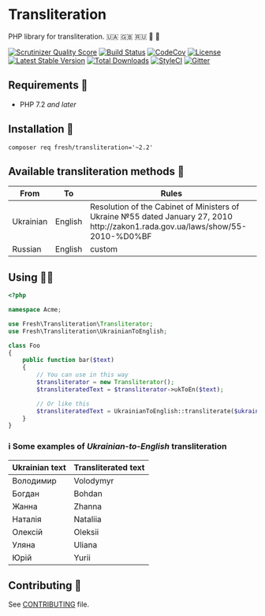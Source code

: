 # Transliteration

PHP library for transliteration. 🇺🇦 🇬🇧 🇷🇺 🔡 🐘

[![Scrutinizer Quality Score](https://img.shields.io/scrutinizer/g/fre5h/transliteration-php.svg?style=flat-square)](https://scrutinizer-ci.com/g/fre5h/transliteration-php/)
[![Build Status](https://img.shields.io/travis/fre5h/transliteration-php/master.svg?style=flat-square)](https://travis-ci.com/fre5h/transliteration-php)
[![CodeCov](https://img.shields.io/codecov/c/github/fre5h/transliteration-php.svg?style=flat-square)](https://codecov.io/github/fre5h/transliteration-php)
[![License](https://img.shields.io/packagist/l/fresh/transliteration.svg?style=flat-square)](https://packagist.org/packages/fresh/transliteration)
[![Latest Stable Version](https://img.shields.io/packagist/v/fresh/transliteration.svg?style=flat-square)](https://packagist.org/packages/fresh/transliteration)
[![Total Downloads](https://img.shields.io/packagist/dt/fresh/transliteration.svg?style=flat-square)](https://packagist.org/packages/fresh/transliteration)
[![StyleCI](https://styleci.io/repos/15205247/shield?style=flat-square)](https://styleci.io/repos/15205247)
[![Gitter](https://img.shields.io/badge/gitter-join%20chat-brightgreen.svg?style=flat-square)](https://gitter.im/fre5h/transliteration-php)

## Requirements 🧐

* PHP 7.2 *and later*

## Installation 🌱

```composer req fresh/transliteration='~2.2'```

## Available transliteration methods 🎁

<table>
    <thead>
        <tr>
            <th>From</th>
            <th>To</th>
            <th>Rules</th>
        </tr>
    </thead>
    <tbody>
        <tr>
            <td>Ukrainian</td>
            <td>English</td>
            <td>
                Resolution of the Cabinet of Ministers of Ukraine №55 dated January 27, 2010
                <br />
                http://zakon1.rada.gov.ua/laws/show/55-2010-%D0%BF
            </td>
        </tr>
        <tr>
            <td>Russian</td>
            <td>English</td>
            <td>custom</td>
        </tr>
    </tbody>
</table>

## Using 👨‍🎓

```php
<?php

namespace Acme;

use Fresh\Transliteration\Transliterator;
use Fresh\Transliteration\UkrainianToEnglish;

class Foo
{
    public function bar($text)
    {
        // You can use in this way
        $transliterator = new Transliterator();
        $transliteratedText = $transliterator->ukToEn($text);

        // Or like this
        $transliteratedText = UkrainianToEnglish::transliterate($ukrainianText);
    }
}
```

### ℹ️ Some examples of *Ukrainian-to-English* transliteration

<table>
    <thead>
        <tr>
            <th>Ukrainian text</th>
            <th>Transliterated text</th>
        </tr>
    </thead>
    <tbody>
        <tr>
            <td>Володимир</td>
            <td>Volodymyr</td>
        </tr>
        <tr>
            <td>Богдан</td>
            <td>Bohdan</td>
        </tr>
        <tr>
            <td>Жанна</td>
            <td>Zhanna</td>
        </tr>
        <tr>
            <td>Наталія</td>
            <td>Nataliia</td>
        </tr>
        <tr>
            <td>Олексій</td>
            <td>Oleksii</td>
        </tr>
        <tr>
            <td>Уляна</td>
            <td>Uliana</td>
        </tr>
        <tr>
            <td>Юрій</td>
            <td>Yurii</td>
        </tr>
    </tbody>
</table>

## Contributing 🤝

See [CONTRIBUTING](https://github.com/fre5h/transliteration/blob/master/.github/CONTRIBUTING.md) file.
